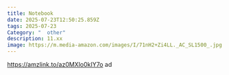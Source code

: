 ```yaml
---
title: Notebook
date: 2025-07-23T12:50:25.859Z
tags: 2025-07-23
Category: "  other"
description: 11.xx
image: https://m.media-amazon.com/images/I/71nH2+Zi4LL._AC_SL1500_.jpg
---
```

https://amzlink.to/az0MXlo0kIY7o ad